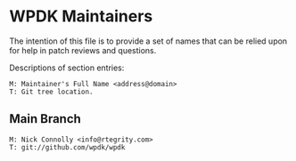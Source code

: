 # WPDK Maintainers

The intention of this file is to provide a set of names that can be relied upon
for help in patch reviews and questions.

Descriptions of section entries:

	M: Maintainer's Full Name <address@domain>
	T: Git tree location.

## Main Branch

    M: Nick Connolly <info@rtegrity.com>
    T: git://github.com/wpdk/wpdk
